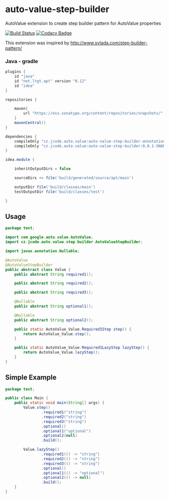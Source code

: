 # auto-value-step-builder
AutoValue extension to create step builder pattern for AutoValue properties

[![Build Status](https://travis-ci.org/sopak/auto-value-step-builder.svg?branch=master)](https://travis-ci.org/sopak/auto-value-step-builder)
[![Codacy Badge](https://api.codacy.com/project/badge/Grade/50182c994f8344aca764251ba3f50166)](https://www.codacy.com/app/sopak/auto-value-step-builder?utm_source=github.com&amp;utm_medium=referral&amp;utm_content=sopak/auto-value-step-builder&amp;utm_campaign=Badge_Grade)

This extension was inspired by http://www.svlada.com/step-builder-pattern/

### Java - gradle

```groovy
plugins {
    id "java"
    id "net.ltgt.apt" version "0.12"
    id "idea"
}

repositories {

    maven{
        url "https://oss.sonatype.org/content/repositories/snapshots/"
    }
    mavenCentral()
}

dependencies {
    compileOnly "cz.jcode.auto.value:auto-value-step-builder-annotations:0.0.1-SNAPSHOT"
    compileOnly "cz.jcode.auto.value:auto-value-step-builder:0.0.1-SNAPSHOT"
}

idea.module {

    inheritOutputDirs = false

    sourceDirs += file('build/generated/source/apt/main')

    outputDir file('build/classes/main')
    testOutputDir file('build/classes/test')

}
```

## Usage

```java
package test;

import com.google.auto.value.AutoValue;
import cz.jcode.auto.value.step.builder.AutoValueStepBuilder;

import javax.annotation.Nullable;

@AutoValue
@AutoValueStepBuilder
public abstract class Value {
    public abstract String required1();

    public abstract String required2();

    public abstract String required3();

    @Nullable
    public abstract String optional1();

    @Nullable
    public abstract String optional2();

    public static AutoValue_Value.Required1Step step() {
        return AutoValue_Value.step();
    }

    public static AutoValue_Value.Required1LazyStep lazyStep() {
        return AutoValue_Value.lazyStep();
    }
}

```

## Simple Example

```java
package test;

public class Main {
    public static void main(String[] args) {
        Value.step()
                .required1("string")
                .required2("string")
                .required3("string")
                .optional()
                .optional1("optional")
                .optional2(null)
                .build();

        Value.lazyStep()
                .required1(() -> "string")
                .required2(() -> "string")
                .required3(() -> "string")
                .optional()
                .optional1(() -> "optional")
                .optional2(() -> null)
                .build();
    }
}
```
